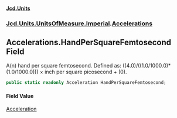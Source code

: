 #### [Jcd.Units](index.md 'index')
### [Jcd.Units.UnitsOfMeasure.Imperial](Jcd.Units.UnitsOfMeasure.Imperial.md 'Jcd.Units.UnitsOfMeasure.Imperial').[Accelerations](Accelerations.md 'Jcd.Units.UnitsOfMeasure.Imperial.Accelerations')

## Accelerations.HandPerSquareFemtosecond Field

A(n) hand per square femtosecond. Defined as: ((4.0)/((1.0/1000.0)*(1.0/1000.0))) × inch per square picosecond + (0).

```csharp
public static readonly Acceleration HandPerSquareFemtosecond;
```

#### Field Value
[Acceleration](Acceleration.md 'Jcd.Units.UnitTypes.Acceleration')